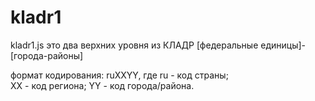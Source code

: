 kladr1
======
kladr1.js это два верхних уровня из КЛАДР [федеральные единицы]-[города-районы]

формат кодирования: ruXXYY, где 
ru - код страны;  
XX - код региона;
YY - код города/района.


